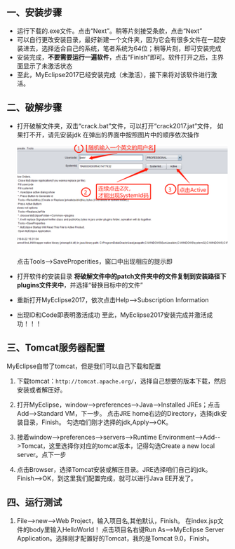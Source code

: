 ## 一、安装步骤

- 运行下载的.exe文件。点击“Next”。稍等片刻接受条款，点击“Next”
- 可以自行更改安装目录，最好新建一个文件夹，因为它会有很多文件在一起安装进去，选择适合自己的系统，笔者系统为64位；稍等片刻，即可安装完成
- 安装完成，**不要需要运行一遍软件**，点击“Finish”即可。软件打开之后，主界面显示了未激活状态
- 至此，MyEclipse2017已经安装完成（未激活），接下来将对该软件进行激活。

## **二、破解步骤**

- 打开破解文件夹，双击“crack.bat”文件，可以打开“crack2017.jat”文件， 如果打不开，请先安装jdk
  在弹出的界面中按照图片中的顺序依次操作

  ![image-20200811110311057](myeclipse破解配置.image/image-20200811110311057.png)

  点击Tools——>SaveProperities，窗口中出现相应的提示即

- 打开软件的安装目录
  **将破解文件中的patch文件夹中的文件复制到安装路径下plugins文件夹中**，并选择“替换目标中的文件”
- 重新打开MyEclipse2017，依次点击Help——>Subscription Information
- 出现ID和Code即表明激活成功
  至此，MyEclipse2017安装完成并激活成功！！！

## 三、Tomcat服务器配置

MyEclipse自带了tomcat，但是我们可以自己下载和配置

1. 下载tomcat：`http://tomcat.apache.org/`，选择自己想要的版本下载，然后安装或者解压好。

2. 打开MyEclipse，window-->preferences-->Java-->Installed JREs；点击Add-->Standard VM，下一步。
   点击JRE home右边的Directory，选择jdk安装目录，Finish。
   勾选咱们刚才选择的jdk,Apply-->OK。

3. 接着window-->preferences-->servers-->Runtime Environment-->Add-->Tomcat，这里选择你对应的tomcat版本，记得勾选Create a new local server。点下一步
4. 点击Browser，选择Tomcat安装或解压目录。JRE选择咱们自己的jdk。Finish-->OK，到这里我们配置完成，就可以进行Java EE开发了。

## 四、运行测试

1. File-->new-->Web Project，输入项目名,其他默认，Finish。
   在index.jsp文件的body里输入HelloWorld！
   点击项目名右键Run As-->MyEclipse Server Application。选择刚才配置好的Tomcat，我的是Tomcat 9.0，Finish。